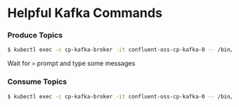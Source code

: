 # Helpful Kafka Commands

### Produce Topics
```bash
$ kubectl exec -c cp-kafka-broker -it confluent-oss-cp-kafka-0 -- /bin/bash /usr/bin/kafka-console-producer --broker-list localhost:9092 --topic test
```
Wait for `>` prompt and type some messages

### Consume Topics
```bash
$ kubectl exec -c cp-kafka-broker -it confluent-oss-cp-kafka-0 -- /bin/bash  /usr/bin/kafka-console-consumer --bootstrap-server localhost:9092 --topic test --from-beginning
```
